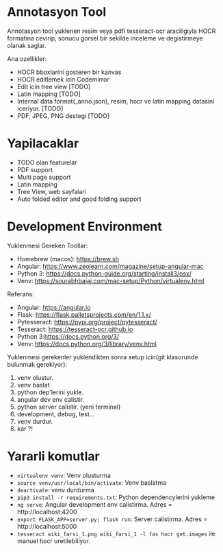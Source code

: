 # Annotasyon Tool

Annotasyon tool yuklenen resim veya pdfi tesseract-ocr araciligiyla HOCR formatina cevirip, sonucu
gorsel bir sekilde inceleme ve degistirmeye olanak saglar.

Ana ozellikler:

- HOCR bboxlarini gosteren bir kanvas
- HOCR editlemek icin Codemirror
- Edit icin tree view [TODO]
- Latin mapping [TODO]
- Internal data format(\_anno.json), resim, hocr ve latin mapping datasini iceriyor. [TODO]
- PDF, JPEG, PNG destegi [TODO]

# Yapilacaklar

- TODO olan featurelar
- PDF support
- Multi page support
- Latin mapping
- Tree View, web sayfalari
- Auto folded editor and good folding support

# Development Environment

Yuklenmesi Gereken Toollar:

- Homebrew (macos): https://brew.sh
- Angular: https://www.zeolearn.com/magazine/setup-angular-mac
- Python 3: https://docs.python-guide.org/starting/install3/osx/
- Venv: https://sourabhbajaj.com/mac-setup/Python/virtualenv.html

Referans:

- Angular: https://angular.io
- Flask: https://flask.palletsprojects.com/en/1.1.x/
- Pytesseract: https://pypi.org/project/pytesseract/
- Tesseract: https://tesseract-ocr.github.io
- Python 3:https://docs.python.org/3/
- Venv: https://docs.python.org/3/library/venv.html

Yuklenmesi gerekenler yuklendikten sonra setup icin(git klasorunde bulunmak gerekiyor):

1. venv olustur.
2. venv baslat
3. python dep'lerini yukle.
4. angular dev env calistir.
5. python server calistir. (yeni terminal)
6. development, debug, test...
7. venv durdur.
8. kar ?!

# Yararli komutlar

- `virtualenv venv`: Venv olusturma
- `source venv/usr/local/bin/activate`: Venv baslatma
- `deactivate`: venv durdurma
- `pip3 install -r requirements.txt`: Python dependencylerini yukleme
- `ng serve`: Angular development env calistirma. Adres = http://localhost:4200
- `export FLASK_APP=server.py; flask run`: Server calistirma. Adres = http://localhost:5000
- `tesseract wiki_farsi_1.png wiki_farsi_1 -l fas hocr get.images` ile manuel hocr uretilebiliyor.
